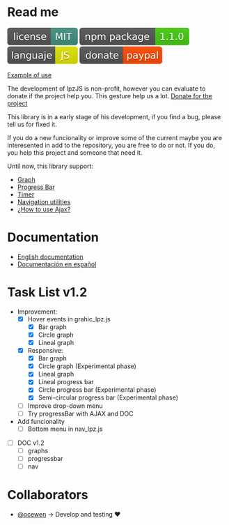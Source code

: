 # Read me

[![License](docs/img/license-mit.svg)](https://www.mit.edu/~amini/LICENSE.md)
[![npm version](docs/img/npm.svg)](https://www.npmjs.com/package/@joseantoniolpz/lpzjs)
[![languje](docs/img/js.svg)](https://www.javascript.com/)
[![donate](docs/img/donate.svg)](https://www.paypal.com/cgi-bin/webscr?cmd=_s-xclick&hosted_button_id=QVT9FUB3ABCJS&source=url)

[Example of use](https://joseantoniolpz.github.io/lpzJS/examples)

The development of lpzJS is non-profit, however you can evaluate to donate if the project help you. This gesture help us a lot.
[Donate for the project](https://www.paypal.com/cgi-bin/webscr?cmd=_s-xclick&hosted_button_id=QVT9FUB3ABCJS&source=url)

This library is in a early stage of his development, if you find a bug, please tell us for fixed it.

If you do a new funcionality or improve some of the current maybe you are interesented in add to the repository, you are free to do or not. If you do, you help this project and someone that need it.

Until now, this library support:

- [Graph](docs/doc_en_En.md#graph)
- [Progress Bar](docs/doc_en_En.md#progress-bar)
- [Timer](docs/doc_en_En.md#timer)
- [Navigation utilities](docs/doc_en_En.md#navigation-utilities)
- [¿How to use Ajax?](docs/doc_en_En.md#ajax)

# Documentation

- [English documentation](docs/doc_en_En.md)
- [Documentación en español](docs/doc_es_Es.md)

# Task List v1.2

- Improvement:
	- [X] Hover events in grahic_lpz.js
		- [X] Bar graph
		- [X] Circle graph
		- [X] Lineal graph
	- [X] Responsive:
		- [X] Bar graph
		- [X] Circle graph (Experimental phase)
		- [X] Lineal graph
		- [X] Lineal progress bar
		- [X] Circle progress bar (Experimental phase)
		- [X] Semi-circular progress bar (Experimental phase)
	- [ ] Improve drop-down menu
	- [ ] Try progressBar with AJAX and DOC
- Add funcionality
	- [ ] Bottom menu in nav_lpz.js
- [ ] DOC v1.2
	- [ ] graphs
	- [ ] progressbar
	- [ ] nav
	
# Collaborators

- [@ocewen](https://github.com/ocewen) -> Develop and testing :heart:
